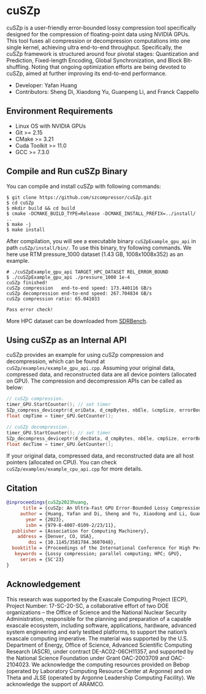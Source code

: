 # cuSZp
cuSZp is a user-friendly error-bounded lossy compression tool specifically designed for the compression of floating-point data using NVIDIA GPUs. 
This tool fuses all compression or decompression computations into one single kernel, achieving ultra end-to-end throughput.
Specifically, the cuSZp framework is structured around four pivotal stages: Quantization and Prediction, Fixed-length Encoding, Global Synchronization, and Block Bit-shuffling. 
Noting that ongoing optimization efforts are being devoted to cuSZp, aimed at further improving its end-to-end performance.

- Developer: Yafan Huang
- Contributors: Sheng Di, Xiaodong Yu, Guanpeng Li, and Franck Cappello

## Environment Requirements
- Linux OS with NVIDIA GPUs
- Git >= 2.15
- CMake >= 3.21
- Cuda Toolkit >= 11.0
- GCC >= 7.3.0

## Compile and Run cuSZp Binary
You can compile and install cuSZp with following commands:
```shell
$ git clone https://github.com/szcompressor/cuSZp.git
$ cd cuSZp
$ mkdir build && cd build
$ cmake -DCMAKE_BUILD_TYPE=Release -DCMAKE_INSTALL_PREFIX=../install/ ..
$ make -j
$ make install
```
After compilation, you will see a executable binary ```cuSZpExample_gpu_api``` in path ```cuSZp/install/bin/```.
To use this binary, try following commands. We here use RTM pressure_1000 dataset (1.43 GB, 1008x1008x352) as an example.
```shell
# ./cuSZpExample_gpu_api TARGET_HPC_DATASET REL_ERROR_BOUND
$ ./cuSZpExample_gpu_api ./pressure_1000 1e-4
cuSZp finished!
cuSZp compression   end-to-end speed: 173.440116 GB/s
cuSZp decompression end-to-end speed: 267.704834 GB/s
cuSZp compression ratio: 65.041033

Pass error check!
```
More HPC dataset can be downloaded from [SDRBench](https://sdrbench.github.io/).

## Using cuSZp as an Internal API
cuSZp provides an example for using cuSZp compression and decompression, which can be found at ```cuSZp/examples/example_gpu_api.cpp```.
Assuming your original data, compressed data, and reconstructed data are all device pointers (allocated on GPU). The compression and decompression APIs can be called as below:
```C++
// cuSZp compression.
timer_GPU.StartCounter(); // set timer
SZp_compress_deviceptr(d_oriData, d_cmpBytes, nbEle, &cmpSize, errorBound, stream);
float cmpTime = timer_GPU.GetCounter();

// cuSZp decompression.
timer_GPU.StartCounter(); // set timer
SZp_decompress_deviceptr(d_decData, d_cmpBytes, nbEle, cmpSize, errorBound, stream);
float decTime = timer_GPU.GetCounter();
```
If your original data, compressed data, and reconstructed data are all host pointers (allocated on CPU). You can check ```cuSZp/examples/example_cpu_api.cpp``` for more details.

## Citation
```bibtex
@inproceedings{cuSZp2023huang,
      title = {cuSZp: An Ultra-Fast GPU Error-Bounded Lossy Compression Framework with Optimized End-to-End Performance}
     author = {Huang, Yafan and Di, Sheng and Yu, Xiaodong and Li, Guanpeng and Cappello, Franck},
       year = {2023},
       isbn = {979-8-4007-0109-2/23/11},
  publisher = {Association for Computing Machinery},
    address = {Denver, CO, USA},
        doi = {10.1145/3581784.3607048},
  booktitle = {Proceedings of the International Conference for High Performance Computing, Networking, Storage and Analysis},
   keywords = {Lossy compression; parallel computing; HPC; GPU},
     series = {SC'23}
}
```

## Acknowledgement
This research was supported by the Exascale Computing Project (ECP), Project Number: 17-SC-20-SC, a collaborative effort of two DOE organizations – the Office of Science and the National Nuclear Security Administration, responsible for the planning and preparation of a capable exascale ecosystem, including software, applications, hardware, advanced system engineering and early testbed platforms, to support the nation’s exascale computing imperative. The material was supported by the U.S. Department of Energy, Office of Science, Advanced Scientific Computing Research (ASCR), under contract DE-AC02-06CH11357, and supported by the National Science Foundation under Grant OAC-2003709 and OAC-2104023. We acknowledge the computing resources provided on Bebop (operated by Laboratory Computing Resource Center at Argonne) and on Theta and JLSE (operated by Argonne Leadership Computing Facility). We acknowledge the support of ARAMCO. 
